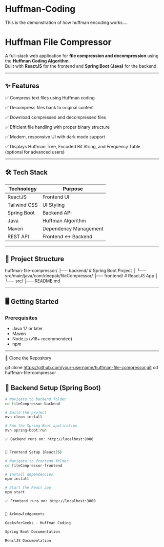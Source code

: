 # Huffman-Coding
This is the demonstration of how huffman encoding works....

# Huffman File Compressor

A full-stack web application for **file compression and decompression** using the **Huffman Coding Algorithm**.  
Built with **ReactJS** for the frontend and **Spring Boot (Java)** for the backend.

---

## ✨ Features

✅ Compress text files using Huffman coding

✅ Decompress files back to original content

✅ Download compressed and decompressed files

✅ Efficient file handling with proper binary structure

✅ Modern, responsive UI with dark mode support

✅ Displays Huffman Tree, Encoded Bit String, and Frequency Table (optional for advanced users)

---

## 🛠️ Tech Stack

| Technology     | Purpose               |
| -------------- | --------------------- |
| ReactJS        | Frontend UI           |
| Tailwind CSS   | UI Styling            |
| Spring Boot    | Backend API           |
| Java           | Huffman Algorithm     |
| Maven          | Dependency Management |
| REST API       | Frontend ↔ Backend    |

---

## 📂 Project Structure

huffman-file-compressor/
├── backend/       # Spring Boot Project
│   └── src/main/java/com/deepak/fileCompressor/
├── frontend/      # ReactJS App
│   └── src/
├── README.md

---

## 🖥️ Getting Started

### Prerequisites
- Java 17 or later
- Maven
- Node.js (v16+ recommended)
- npm

---

📌 Clone the Repository

git clone https://github.com/your-username/huffman-file-compressor.git
cd huffman-file-compressor


## 🚀 Backend Setup (Spring Boot)

```bash
# Navigate to backend folder
cd fileCompressor-backend

# Build the project
mvn clean install

# Run the Spring Boot application
mvn spring-boot:run

✅ Backend runs on: http://localhost:8080


🚀 Frontend Setup (ReactJS)

# Navigate to frontend folder
cd fileCompressor-frontend

# Install dependencies
npm install

# Start the React app
npm start

✅ Frontend runs on: http://localhost:3000


🙌 Acknowledgements

GeeksforGeeks - Huffman Coding

Spring Boot Documentation

ReactJS Documentation


